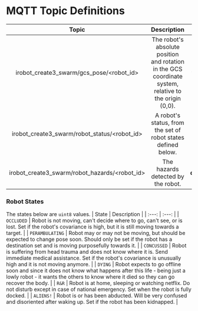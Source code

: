 # MQTT Topic Definitions

| Topic | Description |  Fields | Example | 
| :---: | :---: | :---: | :---: | 
| irobot_create3_swarm/gcs_pose/<robot_id> | The robot's absolute position and rotation in the GCS coordinate system, relative to the origin (0,0). | **pose**(geometry_msgs/PoseWithCovariance), **twist**(geometry_msgs/TwistWithCovariance) and all sub-fields of these two objects. | _{"pose":{<PoseWithCovariance object>},"twist":{<TwistWithCovariance object>}}_ | 
| irobot_create3_swarm/robot_status/<robot_id> | A robot's status, from the set of robot states defined below. | **state**(uint8) | _{"state": PERAMBULATING}_|
| irobot_create3_swarm/robot_hazards/<robot_id> | The hazards detected by the robot. | **detections**(irobot_create3_msgs/HazardDetection[]) | _{"detections": [<detection>]}_ | 

### Robot States
The states below are `uint8` values.
| State | Description | 
| :---: | :---: |
| `OCCLUDED` | Robot is not moving, can't decide where to go, can't see, or is lost. Set if the robot's covariance is high, but it is still moving towards a target. | 
| `PERAMBULATING` | Robot may or may not be moving, but should be expected to change pose soon. Should only be set if the robot has a destination set and is moving purposefully towards it. | 
| `CONCUSSED` | Robot is suffering from head trauma and does not know where it is. Send immediate medical assistance. Set if the robot's covariance is unusually high and it is not moving anymore. | 
| `DYING` | Robot expects to go offline soon and since it does not know what happens after this life - being just a lowly robot - it wants the others to know where it died so they can go recover the body. |
| `R&R` | Robot is at home, sleeping or watching netflix. Do not disturb except in case of national emergency. Set when the robot is fully docked. | 
| `ALIENS!` | Robot is or has been abducted. Will be very confused and disoriented after waking up. Set if the robot has been kidnapped. |

